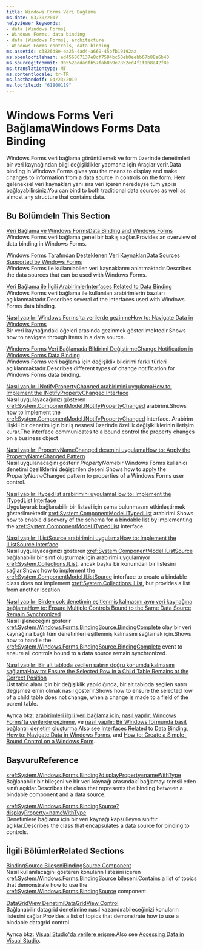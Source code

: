 ```yaml
---
title: Windows Forms Veri Bağlama
ms.date: 03/30/2017
helpviewer_keywords:
- data [Windows Forms]
- Windows Forms, data binding
- data [Windows Forms], architecture
- Windows Forms controls, data binding
ms.assetid: c3826d8e-ea25-4ad4-a669-45bfb19192aa
ms.openlocfilehash: ed456807137e8cf7594bc50eb0eebb67b88e6b40
ms.sourcegitcommit: 9b552addadfb57fab0b9e7852ed4f1f1b8a42f8e
ms.translationtype: MT
ms.contentlocale: tr-TR
ms.lasthandoff: 04/23/2019
ms.locfileid: "61800119"
---
```

# <a name="windows-forms-data-binding"></a><span data-ttu-id="c89cd-102">Windows Forms Veri Bağlama</span><span class="sxs-lookup"><span data-stu-id="c89cd-102">Windows Forms Data Binding</span></span>
<span data-ttu-id="c89cd-103">Windows Forms veri bağlama görüntülemek ve form üzerinde denetimleri bir veri kaynağından bilgi değişiklikler yapmanız için Araçlar verir.</span><span class="sxs-lookup"><span data-stu-id="c89cd-103">Data binding in Windows Forms gives you the means to display and make changes to information from a data source in controls on the form.</span></span> <span data-ttu-id="c89cd-104">Hem geleneksel veri kaynakları yanı sıra veri içeren neredeyse tüm yapısı bağlayabilirsiniz.</span><span class="sxs-lookup"><span data-stu-id="c89cd-104">You can bind to both traditional data sources as well as almost any structure that contains data.</span></span>  
  
## <a name="in-this-section"></a><span data-ttu-id="c89cd-105">Bu Bölümde</span><span class="sxs-lookup"><span data-stu-id="c89cd-105">In This Section</span></span>  
 [<span data-ttu-id="c89cd-106">Veri Bağlama ve Windows Forms</span><span class="sxs-lookup"><span data-stu-id="c89cd-106">Data Binding and Windows Forms</span></span>](data-binding-and-windows-forms.md)  
 <span data-ttu-id="c89cd-107">Windows Forms veri bağlama genel bir bakış sağlar.</span><span class="sxs-lookup"><span data-stu-id="c89cd-107">Provides an overview of data binding in Windows Forms.</span></span>  
  
 [<span data-ttu-id="c89cd-108">Windows Forms Tarafından Desteklenen Veri Kaynakları</span><span class="sxs-lookup"><span data-stu-id="c89cd-108">Data Sources Supported by Windows Forms</span></span>](data-sources-supported-by-windows-forms.md)  
 <span data-ttu-id="c89cd-109">Windows Forms ile kullanılabilen veri kaynaklarını anlatmaktadır.</span><span class="sxs-lookup"><span data-stu-id="c89cd-109">Describes the data sources that can be used with Windows Forms.</span></span>  
  
 [<span data-ttu-id="c89cd-110">Veri Bağlama ile İlgili Arabirimler</span><span class="sxs-lookup"><span data-stu-id="c89cd-110">Interfaces Related to Data Binding</span></span>](interfaces-related-to-data-binding.md)  
 <span data-ttu-id="c89cd-111">Windows Forms veri bağlama ile kullanılan arabirimlerin bazıları açıklanmaktadır.</span><span class="sxs-lookup"><span data-stu-id="c89cd-111">Describes several of the interfaces used with Windows Forms data binding.</span></span>  
  
 [<span data-ttu-id="c89cd-112">Nasıl yapılır: Windows Forms'ta verilerde gezinme</span><span class="sxs-lookup"><span data-stu-id="c89cd-112">How to: Navigate Data in Windows Forms</span></span>](how-to-navigate-data-in-windows-forms.md)  
 <span data-ttu-id="c89cd-113">Bir veri kaynağındaki öğeleri arasında gezinmek gösterilmektedir.</span><span class="sxs-lookup"><span data-stu-id="c89cd-113">Shows how to navigate through items in a data source.</span></span>  
  
 [<span data-ttu-id="c89cd-114">Windows Forms Veri Bağlamada Bildirimi Değiştirme</span><span class="sxs-lookup"><span data-stu-id="c89cd-114">Change Notification in Windows Forms Data Binding</span></span>](change-notification-in-windows-forms-data-binding.md)  
 <span data-ttu-id="c89cd-115">Windows Forms veri bağlama için değişiklik bildirimi farklı türleri açıklanmaktadır.</span><span class="sxs-lookup"><span data-stu-id="c89cd-115">Describes different types of change notification for Windows Forms data binding.</span></span>  
  
 [<span data-ttu-id="c89cd-116">Nasıl yapılır: INotifyPropertyChanged arabirimini uygulama</span><span class="sxs-lookup"><span data-stu-id="c89cd-116">How to: Implement the INotifyPropertyChanged Interface</span></span>](how-to-implement-the-inotifypropertychanged-interface.md)  
 <span data-ttu-id="c89cd-117">Nasıl uygulayacağınızı gösteren <xref:System.ComponentModel.INotifyPropertyChanged> arabirimi.</span><span class="sxs-lookup"><span data-stu-id="c89cd-117">Shows how to implement the <xref:System.ComponentModel.INotifyPropertyChanged> interface.</span></span> <span data-ttu-id="c89cd-118">Arabirim ilişkili bir denetim için bir iş nesnesi üzerinde özellik değişikliklerinin iletişim kurar.</span><span class="sxs-lookup"><span data-stu-id="c89cd-118">The interface  communicates to a bound control the property changes on a business object</span></span>  
  
 [<span data-ttu-id="c89cd-119">Nasıl yapılır: PropertyNameChanged desenini uygulama</span><span class="sxs-lookup"><span data-stu-id="c89cd-119">How to: Apply the PropertyNameChanged Pattern</span></span>](how-to-apply-the-propertynamechanged-pattern.md)  
 <span data-ttu-id="c89cd-120">Nasıl uygulanacağını gösterir *PropertyName*bir Windows Forms kullanıcı denetimi özelliklerini değiştirilen deseni.</span><span class="sxs-lookup"><span data-stu-id="c89cd-120">Shows how to apply the *PropertyName*Changed pattern to properties of a Windows Forms user control.</span></span>  
  
 [<span data-ttu-id="c89cd-121">Nasıl yapılır: Itypedlist arabirimini uygulama</span><span class="sxs-lookup"><span data-stu-id="c89cd-121">How to: Implement the ITypedList Interface</span></span>](how-to-implement-the-itypedlist-interface.md)  
 <span data-ttu-id="c89cd-122">Uygulayarak bağlanabilir bir listesi için şema bulunmasını etkinleştirmek gösterilmektedir <xref:System.ComponentModel.ITypedList> arabirimi.</span><span class="sxs-lookup"><span data-stu-id="c89cd-122">Shows how to enable discovery of the schema for a bindable list by implementing the <xref:System.ComponentModel.ITypedList> interface.</span></span>  
  
 [<span data-ttu-id="c89cd-123">Nasıl yapılır: IListSource arabirimini uygulama</span><span class="sxs-lookup"><span data-stu-id="c89cd-123">How to: Implement the IListSource Interface</span></span>](how-to-implement-the-ilistsource-interface.md)  
 <span data-ttu-id="c89cd-124">Nasıl uygulayacağınızı gösteren <xref:System.ComponentModel.IListSource> bağlanabilir bir sınıf oluşturmak için arabirimi uygulamıyor <xref:System.Collections.IList>, ancak başka bir konumdan bir listesini sağlar.</span><span class="sxs-lookup"><span data-stu-id="c89cd-124">Shows how to implement the <xref:System.ComponentModel.IListSource> interface to create a bindable class does not implement <xref:System.Collections.IList>, but provides a list from another location.</span></span>  
  
 [<span data-ttu-id="c89cd-125">Nasıl yapılır: Birden çok denetimin eşitlenmiş kalmasını aynı veri kaynağına bağlama</span><span class="sxs-lookup"><span data-stu-id="c89cd-125">How to: Ensure Multiple Controls Bound to the Same Data Source Remain Synchronized</span></span>](multiple-controls-bound-to-data-source-synchronized.md)  
 <span data-ttu-id="c89cd-126">Nasıl işleneceğini gösterir <xref:System.Windows.Forms.BindingSource.BindingComplete> olay bir veri kaynağına bağlı tüm denetimleri eşitlenmiş kalmasını sağlamak için.</span><span class="sxs-lookup"><span data-stu-id="c89cd-126">Shows how to handle the <xref:System.Windows.Forms.BindingSource.BindingComplete> event to ensure all controls bound to a data source remain synchronized.</span></span>  
  
 [<span data-ttu-id="c89cd-127">Nasıl yapılır: Bir alt tabloda seçilen satırın doğru konumda kalmasını sağlama</span><span class="sxs-lookup"><span data-stu-id="c89cd-127">How to: Ensure the Selected Row in a Child Table Remains at the Correct Position</span></span>](ensure-the-selected-row-in-a-child-table-correct.md)  
 <span data-ttu-id="c89cd-128">Üst tablo alanı için bir değişiklik yapıldığında, bir alt tabloda seçilen satırı değişmez emin olmak nasıl gösterir.</span><span class="sxs-lookup"><span data-stu-id="c89cd-128">Shows how to ensure the selected row of a child table does not change, when a change is made to a field of the parent table.</span></span>  
  
 <span data-ttu-id="c89cd-129">Ayrıca bkz: [arabirimleri ilgili veri bağlama için](interfaces-related-to-data-binding.md), [nasıl yapılır: Windows Forms'ta verilerde gezinme](how-to-navigate-data-in-windows-forms.md), ve [nasıl yapılır: Bir Windows formunda basit bağlantılı denetim oluşturma](how-to-create-a-simple-bound-control-on-a-windows-form.md).</span><span class="sxs-lookup"><span data-stu-id="c89cd-129">Also see [Interfaces Related to Data Binding](interfaces-related-to-data-binding.md), [How to: Navigate Data in Windows Forms](how-to-navigate-data-in-windows-forms.md), and [How to: Create a Simple-Bound Control on a Windows Form](how-to-create-a-simple-bound-control-on-a-windows-form.md).</span></span>  
  
## <a name="reference"></a><span data-ttu-id="c89cd-130">Başvuru</span><span class="sxs-lookup"><span data-stu-id="c89cd-130">Reference</span></span>  
 <xref:System.Windows.Forms.Binding?displayProperty=nameWithType>  
 <span data-ttu-id="c89cd-131">Bağlanabilir bir bileşeni ve bir veri kaynağı arasındaki bağlamayı temsil eden sınıfı açıklar.</span><span class="sxs-lookup"><span data-stu-id="c89cd-131">Describes the class that represents the binding between a bindable component and a data source.</span></span>  
  
 <xref:System.Windows.Forms.BindingSource?displayProperty=nameWithType>  
 <span data-ttu-id="c89cd-132">Denetimlere bağlama için bir veri kaynağı kapsülleyen sınıftır açıklar.</span><span class="sxs-lookup"><span data-stu-id="c89cd-132">Describes the class that encapsulates a data source for binding to controls.</span></span>  
  
## <a name="related-sections"></a><span data-ttu-id="c89cd-133">İlgili Bölümler</span><span class="sxs-lookup"><span data-stu-id="c89cd-133">Related Sections</span></span>  
 [<span data-ttu-id="c89cd-134">BindingSource Bileşeni</span><span class="sxs-lookup"><span data-stu-id="c89cd-134">BindingSource Component</span></span>](./controls/bindingsource-component.md)  
 <span data-ttu-id="c89cd-135">Nasıl kullanılacağını gösteren konuların listesini içeren <xref:System.Windows.Forms.BindingSource> bileşeni.</span><span class="sxs-lookup"><span data-stu-id="c89cd-135">Contains a list of topics that demonstrate how to use the <xref:System.Windows.Forms.BindingSource> component.</span></span>  
  
 [<span data-ttu-id="c89cd-136">DataGridView Denetimi</span><span class="sxs-lookup"><span data-stu-id="c89cd-136">DataGridView Control</span></span>](./controls/datagridview-control-windows-forms.md)  
 <span data-ttu-id="c89cd-137">Bağlanabilir datagrid denetimine nasıl kazandırabileceğinizi konuların listesini sağlar.</span><span class="sxs-lookup"><span data-stu-id="c89cd-137">Provides a list of topics that demonstrate how to use a bindable datagrid control.</span></span>  
  
 <span data-ttu-id="c89cd-138">Ayrıca bkz: [Visual Studio'da verilere erişme](/visualstudio/data-tools/accessing-data-in-visual-studio).</span><span class="sxs-lookup"><span data-stu-id="c89cd-138">Also see [Accessing Data in Visual Studio](/visualstudio/data-tools/accessing-data-in-visual-studio).</span></span>
